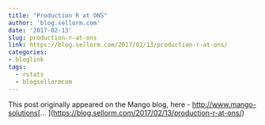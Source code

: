 ```yaml
---
title: "Production R at ONS"
author: 'blog.sellorm.com'
date: '2017-02-13'
slug: production-r-at-ons
link: https://blog.sellorm.com/2017/02/13/production-r-at-ons/
categories:
- bloglink
tags:
  - rstats
  - blogsellormcom
---
```


This post originally appeared on the Mango blog, here - http://www.mango-solutions[... <i class="fas fa-external-link-alt"></i>](https://blog.sellorm.com/2017/02/13/production-r-at-ons/)

